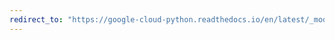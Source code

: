 ```yaml
---
redirect_to: "https://google-cloud-python.readthedocs.io/en/latest/_modules/google/cloud/bigquery/client.html"
---
```

